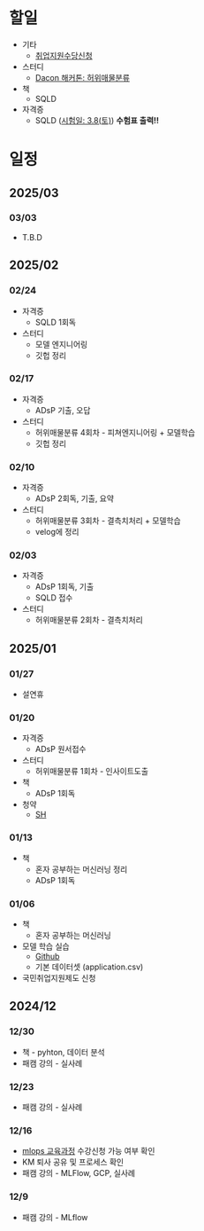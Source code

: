 
# 할일
- 기타
  - [취업지원수당신청](https://www.work24.go.kr/ua/t/b/1100/selectEmpmActFlflMngn.do) 
- 스터디
  - [Dacon 해커톤: 허위매물분류](https://dacon.io/competitions/official/236439/overview/description)
- 책
  - SQLD
- 자격증
  - SQLD ([시험일: 3.8(토)](https://www.dataq.or.kr/www/accept/schedule.do#none)) **수험표 출력!!**
  
# 일정
## 2025/03
### 03/03
- T.B.D
## 2025/02
### 02/24
- 자격증
  - SQLD 1회독
- 스터디
  - 모델 엔지니어링
  - 깃헙 정리
### 02/17
- 자격증
  - ADsP 기출, 오답
- 스터디
  - 허위매물분류 4회차 - 피쳐엔지니어링 + 모델학습
  - 깃헙 정리
### 02/10
- 자격증
  - ADsP 2회독, 기출, 요약
- 스터디
  - 허위매물분류 3회차 - 결측치처리 + 모델학습
  - velog에 정리
### 02/03
- 자격증
  - ADsP 1회독, 기출
  - SQLD 접수
- 스터디
  - 허위매물분류 2회차 - 결측치처리
## 2025/01
### 01/27
- 설연휴
### 01/20
- 자격증
  - ADsP 원서접수
- 스터디
  - 허위매물분류 1회차 - 인사이트도출
- 책
  - ADsP 1회독
- 청약
  - [SH](https://blog.naver.com/together_sh/223706036592?trackingCode=rss)
    
### 01/13
- 책
  - 혼자 공부하는 머신러닝 정리
  - ADsP 1회독

### 01/06
- 책
  - 혼자 공부하는 머신러닝
- 모델 학습 실습
  - [Github](https://github.com/choikwangil95/ML_Model_Loan_Repayment_Prediction)
  - 기본 데이터셋 (application.csv)
- 국민취업지원제도 신청
  
## 2024/12

### 12/30
- 책 - pyhton, 데이터 분석
- 패캠 강의 - 실사례

### 12/23
- 패캠 강의 - 실사례

### 12/16
- [mlops 교육과정](https://hrd.work24.go.kr/hrdp/co/pcobo/PCOBO0100P.do?tracseId=AIG20240000458997&tracseTme=2&crseTracseSe=C0061&trainstCstmrId=500020048219&tracseReqstsCd=undefined&cstmConsTme=undefined#) 수강신청 가능 여부 확인
- KM 퇴사 공유 및 프로세스 확인
- 패캠 강의 - MLFlow, GCP, 실사례

### 12/9
- 패캠 강의 - MLflow
